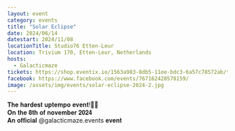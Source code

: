 ```yaml
---
layout: event
category: events
title: "Solar Eclipse"
date: 2024/06/14
datestart: 2024/11/08
locationTitle: Studio76 Etten-Leur
location: Trivium 170, Etten-Leur, Netherlands
hosts:
  - Galacticmaze
tickets: https://shop.eventix.io/1563a983-8db5-11ee-bdc3-6a57c78572ab/tickets
facebook: https://www.facebook.com/events/767162428578159/
image: /assets/img/events/solar-eclipse-2024-2.jpg
---
```


𝐓𝐡𝐞 𝐡𝐚𝐫𝐝𝐞𝐬𝐭 𝐮𝐩𝐭𝐞𝐦𝐩𝐨 𝐞𝐯𝐞𝐧𝐭!👊🏻  
𝐎𝐧 𝐭𝐡𝐞 𝟖𝐭𝐡 𝐨𝐟 𝐧𝐨𝐯𝐞𝐦𝐛𝐞𝐫 𝟐𝟎𝟐𝟒  
𝐀𝐧 𝐨𝐟𝐟𝐢𝐜𝐢𝐚𝐥 @galacticmaze.events 𝐞𝐯𝐞𝐧𝐭